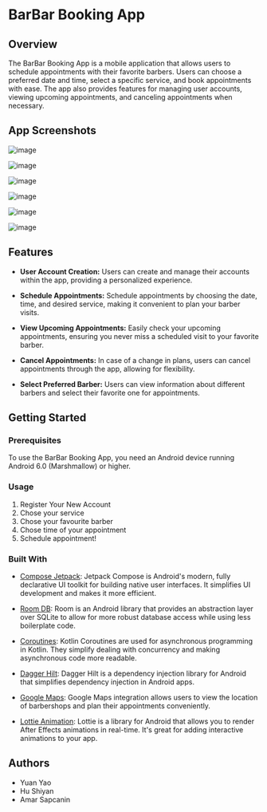 # BarBar Booking App

## Overview

The BarBar Booking App is a mobile application that allows users to schedule appointments with their favorite barbers. Users can choose a preferred date and time, select a specific service, and book appointments with ease. The app also provides features for managing user accounts, viewing upcoming appointments, and canceling appointments when necessary.

## App Screenshots

![image](https://github.com/myofficework000/BarBarBookingApp/assets/50369522/e654534c-0eef-4340-9d67-97aa9e866533)

![image](https://github.com/myofficework000/BarBarBookingApp/assets/50369522/36a16b1c-6203-412f-ac87-8651eaa902fd)

![image](https://github.com/myofficework000/BarBarBookingApp/assets/50369522/bb105d2d-3189-4d98-a84c-6c7d13b93b75)

![image](https://github.com/myofficework000/BarBarBookingApp/assets/50369522/61654d85-d9a7-44d4-8c3c-d948507fca34)

![image](https://github.com/myofficework000/BarBarBookingApp/assets/50369522/c7316495-77f8-4f5a-852b-2ae285f4e581)

![image](https://github.com/myofficework000/BarBarBookingApp/assets/50369522/0acf9269-fca0-4770-8218-b28632144978)

## Features

- **User Account Creation:** Users can create and manage their accounts within the app, providing a personalized experience.

- **Schedule Appointments:** Schedule appointments by choosing the date, time, and desired service, making it convenient to plan your barber visits.

- **View Upcoming Appointments:** Easily check your upcoming appointments, ensuring you never miss a scheduled visit to your favorite barber.

- **Cancel Appointments:** In case of a change in plans, users can cancel appointments through the app, allowing for flexibility.

- **Select Preferred Barber:** Users can view information about different barbers and select their favorite one for appointments.

## Getting Started

### Prerequisites

To use the BarBar Booking App, you need an Android device running Android 6.0 (Marshmallow) or higher.

### Usage

1. Register Your New Account
2. Chose your service 
3. Chose your favourite barber
4. Chose time of your appointment
5. Schedule appointment!
   
### Built With

- [Compose Jetpack](https://developer.android.com/jetpack/compose): Jetpack Compose is Android's modern, fully declarative UI toolkit for building native user interfaces. It simplifies UI development and makes it more efficient.

- [Room DB](https://developer.android.com/jetpack/androidx/releases/room): Room is an Android library that provides an abstraction layer over SQLite to allow for more robust database access while using less boilerplate code.

- [Coroutines](https://kotlinlang.org/docs/coroutines-overview.html): Kotlin Coroutines are used for asynchronous programming in Kotlin. They simplify dealing with concurrency and making asynchronous code more readable.

- [Dagger Hilt](https://dagger.dev/hilt/): Dagger Hilt is a dependency injection library for Android that simplifies dependency injection in Android apps.

- [Google Maps](https://developer.android.com/training/maps/maps-and-places): Google Maps integration allows users to view the location of barbershops and plan their appointments conveniently.

- [Lottie Animation](https://airbnb.design/lottie/): Lottie is a library for Android that allows you to render After Effects animations in real-time. It's great for adding interactive animations to your app.

## Authors

- Yuan Yao
- Hu Shiyan
- Amar Sapcanin
